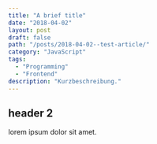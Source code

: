 ```yaml
---
title: "A brief title"
date: "2018-04-02"
layout: post
draft: false
path: "/posts/2018-04-02--test-article/"
category: "JavaScript"
tags:
  - "Programming"
  - "Frontend"
description: "Kurzbeschreibung."
---
```

## header 2

lorem ipsum dolor sit amet.
